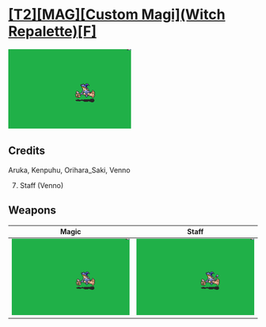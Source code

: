 # [\[T2\]\[MAG\]\[Custom Magi\]\(Witch Repalette\)\[F\]](./%5BT2%5D%5BMAG%5D%5BCustom%20Magi%5D(Witch%20Repalette)%5BF%5D)

<img src="./6.%20Magic/Magic_000.png" alt="[T2][MAG][Custom Magi](Witch Repalette)[F] standing" />

## Credits

Aruka, Kenpuhu, Orihara_Saki, Venno

7. Staff (Venno)

## Weapons


|Magic |Staff |
|  :---: | :---: |
| <img alt="Magic animation" src="./6.%20Magic/Magic.gif" /> | <img alt="Staff animation" src="./7.%20Staff/Staff.gif" /> |
